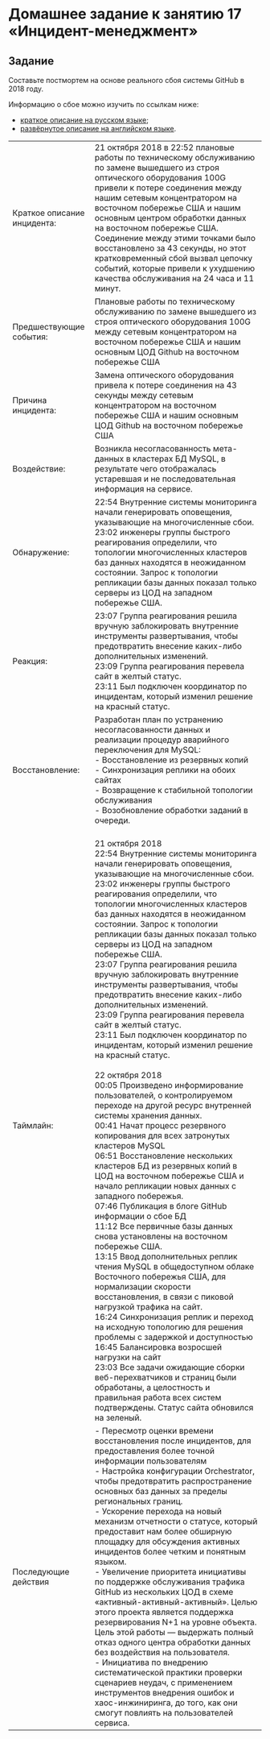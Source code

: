 # Домашнее задание к занятию 17 «Инцидент-менеджмент»

## Задание

Составьте постмортем на основе реального сбоя системы GitHub в 2018 году.

Информацию о сбое можно изучить по ссылкам ниже:

* [краткое описание на русском языке](https://habr.com/ru/post/427301/);
* [развёрнутое описание на английском языке](https://github.blog/2018-10-30-oct21-post-incident-analysis/).

| | |
| ------------------------ | ---------------- |
| Краткое описание инцидента: | 21 октября 2018 в 22:52 плановые работы по техническому обслуживанию по замене вышедшего из строя оптического оборудования 100G привели к потере соединения между нашим сетевым концентратором на восточном побережье США и нашим основным центром обработки данных на восточном побережье США. Соединение между этими точками было восстановлено за 43 секунды, но этот кратковременный сбой вызвал цепочку событий, которые привели к ухудшению качества обслуживания на 24 часа и 11 минут. |
| Предшествующие события: | Плановые работы по техническому обслуживанию по замене вышедшего из строя оптического оборудования 100G между сетевым концентратором на восточном побережье США и нашим основным ЦОД Github на восточном побережье США |
| Причина инцидента: | Замена оптического оборудования привела к потере соединения на 43 секунды между сетевым концентратором на восточном побережье США и нашим основным ЦОД Github на восточном побережье США |
| Воздействие: | Возникла несогласованность мета-данных в кластерах БД MySQL, в результате чего отображалась устаревшая и не последовательная информация на сервисе. |
| Обнаружение: | 22:54 Внутренние системы мониторинга начали генерировать оповещения, указывающие на многочисленные сбои. <br>23:02 инженеры группы быстрого реагирования определили, что топологии многочисленных кластеров баз данных находятся в неожиданном состоянии. Запрос к топологии репликации базы данных показал только серверы из ЦОД на западном побережье США. |
| Реакция: | 23:07 Группа реагирования решила вручную заблокировать внутренние инструменты развертывания, чтобы предотвратить внесение каких-либо дополнительных изменений. <br>23:09 Группа реагирования перевела сайт в желтый статус. <br>23:11 Был подключен координатор по инцидентам, который изменил решение на красный статус. |
| Восстановление: | Разработан план по устранению несогласованности данных и реализации процедур аварийного переключения для MySQL: <br> - Восстановление из резервных копий <br> - Синхронизация реплики на обоих сайтах <br> - Возвращение к стабильной топологии обслуживания <br> - Возобновление обработки заданий в очереди. |
| Таймлайн: | <br> 21 октября 2018 <br> 22:54 Внутренние системы мониторинга начали генерировать оповещения, указывающие на многочисленные сбои. <br>23:02 инженеры группы быстрого реагирования определили, что топологии многочисленных кластеров баз данных находятся в неожиданном состоянии. Запрос к топологии репликации базы данных показал только серверы из ЦОД на западном побережье США. <br>23:07 Группа реагирования решила вручную заблокировать внутренние инструменты развертывания, чтобы предотвратить внесение каких-либо дополнительных изменений. <br>23:09 Группа реагирования перевела сайт в желтый статус. <br>23:11 Был подключен координатор по инцидентам, который изменил решение на красный статус.<br><br>22 октября 2018 <br>00:05 Произведено информирование пользователей, о контролируемом переходе на другой ресурс внутренней системы хранения данных. <br>00:41 Начат процесс резервного копирования для всех затронутых кластеров MySQL <br>06:51 Восстановление нескольких кластеров БД из резервных копий в ЦОД на восточном побережье США и начало репликации новых данных с западного побережья. <br>07:46 Публикация в блоге GitHub информации о сбое БД <br>11:12 Все первичные базы данных снова установлены на восточном побережье США. <br>13:15 Ввод дополнительных реплик чтения MySQL в общедоступном облаке Восточного побережья США, для нормализации скорости восстановления, в связи с пиковой нагрузкой трафика на сайт. <br>16:24 Синхронизация реплик и переход на исходную топологию для решения проблемы с задержкой и доступностью <br>16:45 Балансировка возросшей нагрузки на сайт <br>23:03 Все задачи ожидающие сборки веб-перехватчиков и страниц были обработаны, а целостность и правильная работа всех систем подтверждены. Статус сайта обновился на зеленый. |
| Последующие действия | - Пересмотр оценки времени восстановления после инцидентов, для предоставления более точной информации пользователям <br> - Настройка конфигурации Orchestrator, чтобы предотвратить распространение основных баз данных за пределы региональных границ. <br> - Ускорение перехода на новый механизм отчетности о статусе, который предоставит нам более обширную площадку для обсуждения активных инцидентов более четким и понятным языком. <br> - Увеличение приоритета инициативы по поддержке обслуживания трафика GitHub из нескольких ЦОД в схеме «активный-активный-активный». Целью этого проекта является поддержка резервирования N+1 на уровне объекта. Цель этой работы — выдержать полный отказ одного центра обработки данных без воздействия на пользователя. <br> - Инициатива по внедрению систематической практики проверки сценариев неудач, с применением инструментов внедрения ошибок и хаос-инжиниринга, до того, как они смогут повлиять на пользователей сервиса.


